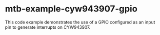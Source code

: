 # mtb-example-cyw943907-gpio
This code example demonstrates the use of a GPIO configured as an input pin to generate interrupts on CYW943907.
